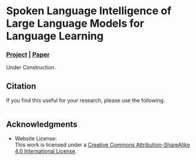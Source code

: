 # Spoken Language Intelligence of Large Language Models for Language Learning
### [Project](https://vocaliodmiku.github.io/SIL-LLM-LL/) | [Paper]() <br>

Under Construction.

## Citation
If you find this useful for your research, please use the following.

```
```

## Acknowledgments

- Website License: <br />This work is licensed under a <a rel="license" href="http://creativecommons.org/licenses/by-sa/4.0/">Creative Commons Attribution-ShareAlike 4.0 International License</a>.
